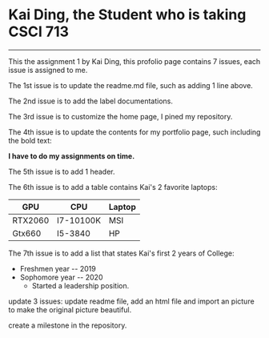 # Kai Ding, the Student who is taking CSCI 713
********
<p> This the assignment 1 by Kai Ding, this profolio page contains 7 issues, each issue is assigned to me. </p>
<p> The 1st issue is to update the readme.md file, such as adding 1 line above.</p>
<p> The 2nd issue is to add the label documentations. </p>
<p> The 3rd issue is to customize the home page, I pined my repository.</p>
<p> The 4th issue is to update the contents for my portfolio page, such including the bold text:</p>

**I have to do my assignments on time.**

<p> The 5th issue is to add 1 header. </p>
<p> The 6th issue is to add a table contains Kai's 2 favorite laptops:</p>

|GPU|CPU|Laptop|
| --- | --- | --- |
|RTX2060|I7-10100K|MSI|
|Gtx660|I5-3840|HP|

<p> The 7th issue is to add a list that states Kai's first 2 years of College: </p>

* Freshmen year -- 2019
* Sophomore year -- 2020
    * Started a leadership position.
<p> update 3 issues: update readme file, add an html file and import an picture to make the original picture beautiful. </p>
<p> create a milestone in the repository. </p>

